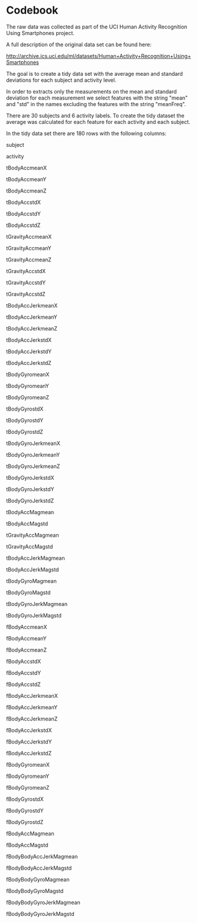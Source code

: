 # Codebook

The raw data was collected as part of the UCI Human Activity Recognition Using Smartphones project.

A full description of the original data set can be found here:

http://archive.ics.uci.edu/ml/datasets/Human+Activity+Recognition+Using+Smartphones

The goal is to create a tidy data set with the average mean and standard deviations for each subject and activity level. 

In order to extracts only the measurements on the mean and standard deviation for each measurement we select features with the string "mean" and "std" in the names excluding the features with the string "meanFreq".

There are 30 subjects and 6 activity labels. To create the tidy dataset the average was calculated for each feature for each activity and each subject.

In the tidy data set there are 180 rows with the following columns:

subject

activity

tBodyAccmeanX

tBodyAccmeanY

tBodyAccmeanZ

tBodyAccstdX

tBodyAccstdY

tBodyAccstdZ

tGravityAccmeanX

tGravityAccmeanY

tGravityAccmeanZ

tGravityAccstdX

tGravityAccstdY

tGravityAccstdZ

tBodyAccJerkmeanX

tBodyAccJerkmeanY

tBodyAccJerkmeanZ

tBodyAccJerkstdX

tBodyAccJerkstdY

tBodyAccJerkstdZ

tBodyGyromeanX

tBodyGyromeanY

tBodyGyromeanZ

tBodyGyrostdX

tBodyGyrostdY

tBodyGyrostdZ

tBodyGyroJerkmeanX

tBodyGyroJerkmeanY

tBodyGyroJerkmeanZ

tBodyGyroJerkstdX

tBodyGyroJerkstdY

tBodyGyroJerkstdZ

tBodyAccMagmean

tBodyAccMagstd

tGravityAccMagmean

tGravityAccMagstd

tBodyAccJerkMagmean

tBodyAccJerkMagstd

tBodyGyroMagmean

tBodyGyroMagstd

tBodyGyroJerkMagmean

tBodyGyroJerkMagstd

fBodyAccmeanX

fBodyAccmeanY

fBodyAccmeanZ

fBodyAccstdX

fBodyAccstdY

fBodyAccstdZ

fBodyAccJerkmeanX

fBodyAccJerkmeanY

fBodyAccJerkmeanZ

fBodyAccJerkstdX

fBodyAccJerkstdY

fBodyAccJerkstdZ

fBodyGyromeanX

fBodyGyromeanY

fBodyGyromeanZ

fBodyGyrostdX

fBodyGyrostdY

fBodyGyrostdZ

fBodyAccMagmean

fBodyAccMagstd

fBodyBodyAccJerkMagmean

fBodyBodyAccJerkMagstd

fBodyBodyGyroMagmean

fBodyBodyGyroMagstd

fBodyBodyGyroJerkMagmean

fBodyBodyGyroJerkMagstd
